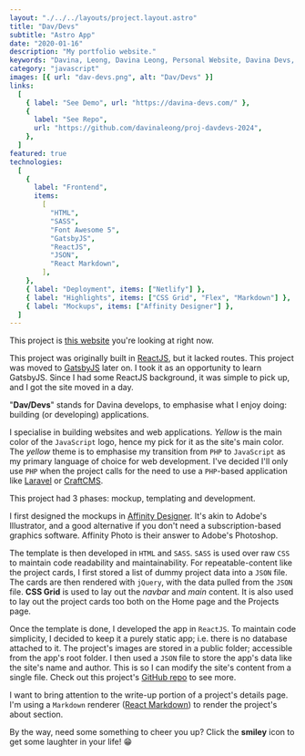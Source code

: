 ```yaml
---
layout: "./../../layouts/project.layout.astro"
title: "Dav/Devs"
subtitle: "Astro App"
date: "2020-01-16"
description: "My portfolio website."
keywords: "Davina, Leong, Davina Leong, Personal Website, Davina Devs, Davina-Devs, Dav / Devs, HTML, CSS, SASS, jQuery, JSON, Font Awesome 5, CSS Grid, Flex, GatsbyJS, ReactJS, Netlify, Affinity Designer"
category: "javascript"
images: [{ url: "dav-devs.png", alt: "Dav/Devs" }]
links:
  [
    { label: "See Demo", url: "https://davina-devs.com/" },
    {
      label: "See Repo",
      url: "https://github.com/davinaleong/proj-davdevs-2024",
    },
  ]
featured: true
technologies:
  [
    {
      label: "Frontend",
      items:
        [
          "HTML",
          "SASS",
          "Font Awesome 5",
          "GatsbyJS",
          "ReactJS",
          "JSON",
          "React Markdown",
        ],
    },
    { label: "Deployment", items: ["Netlify"] },
    { label: "Highlights", items: ["CSS Grid", "Flex", "Markdown"] },
    { label: "Mockups", items: ["Affinity Designer"] },
  ]
---
```


This project is [this website](https://davina-devs.com/) you're looking at right now.

This project was originally built in [ReactJS](https://reactjs.org/), but it lacked routes. This project was moved to [GatsbyJS](https://www.gatsbyjs.com/) later on. I took it as an opportunity to learn GatsbyJS. Since I had some ReactJS background, it was simple to pick up, and I got the site moved in a day.

"**Dav/Devs**" stands for Davina develops, to emphasise what I enjoy doing: building (or developing) applications.

I specialise in building websites and web applications. _Yellow_ is the main color of the `JavaScript` logo, hence my pick for it as the site's main color. The _yellow_ theme is to emphasise my transition from `PHP` to `JavaScript` as my primary language of choice for web development. I've decided I'll only use `PHP` when the project calls for the need to use a `PHP`-based application like [Laravel](https://laravel.com/docs/6.x) or [CraftCMS](https://craftcms.com/).

This project had 3 phases: mockup, templating and development.

I first designed the mockups in [Affinity Designer](https://affinity.serif.com/en-gb/designer/). It's akin to Adobe's Illustrator, and a good alternative if you don't need a subscription-based graphics software. Affinity Photo is their answer to Adobe's Photoshop.

The template is then developed in `HTML` and `SASS`. `SASS` is used over raw `CSS` to maintain code readability and maintainability. For repeatable-content like the project cards, I first stored a list of dummy project data into a `JSON` file. The cards are then rendered with `jQuery`, with the data pulled from the `JSON` file. **CSS Grid** is used to lay out the _navbar_ and _main_ content. It is also used to lay out the project cards too both on the Home page and the Projects page.

Once the template is done, I developed the app in `ReactJS`. To maintain code simplicity, I decided to keep it a purely static app; i.e. there is no database attached to it. The project's images are stored in a public folder; accessible from the app's root folder. I then used a `JSON` file to store the app's data like the site's name and author. This is so I can modify the site's content from a single file. Check out this project's [GitHub repo](https://github.com/davinaleong/proj-davdevs) to see more.

I want to bring attention to the write-up portion of a project's details page. I'm using a `Markdown` renderer ([React Markdown](https://github.com/rexxars/react-markdown)) to render the project's about section.

By the way, need some something to cheer you up? Click the **smiley** icon to get some laughter in your life! 😁
